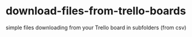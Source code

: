 # download-files-from-trello-boards
simple files downloading from your Trello board in subfolders (from csv)
